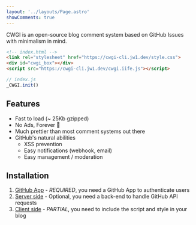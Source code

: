 ```yaml
---
layout: '../layouts/Page.astro'
showComments: true
---
```


CWGI is an open-source blog comment system based on GitHub Issues with minimalism in mind.

```html
<!-- index.html -->
<link rel="stylesheet" href="https://cwgi-cli.jw1.dev/style.css">
<div id="cwgi_box"></div>
<script src="https://cwgi-cli.jw1.dev/cwgi.iife.js"></script>
```

```js
// index.js
_CWGI.init()
```

## Features

- Fast to load (~ 25Kb gzipped)
- No Ads, Forever 🤝
- Much prettier than most comment systems out there
- GitHub's natural abilities
  - XSS prevention
  - Easy notifications (webhook, email)
  - Easy management / moderation

## Installation

1. [GitHub App](/github-app) - _REQUIRED_, you need a GitHub App to authenticate users
2. [Server side](/server-side) - Optional, you need a back-end to handle GitHub API requests
3. [Client side](/client-side) - _PARTIAL_, you need to include the script and style in your blog

